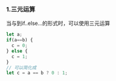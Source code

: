 ### 1.三元运算
当与到if..else...的形式时，可以使用三元运算
``` js
let a;
if(a==b) {
  c = 0;
} else {
  c = 1;
}
// 可以简化成
let c = a == b ? 0 : 1;
```
